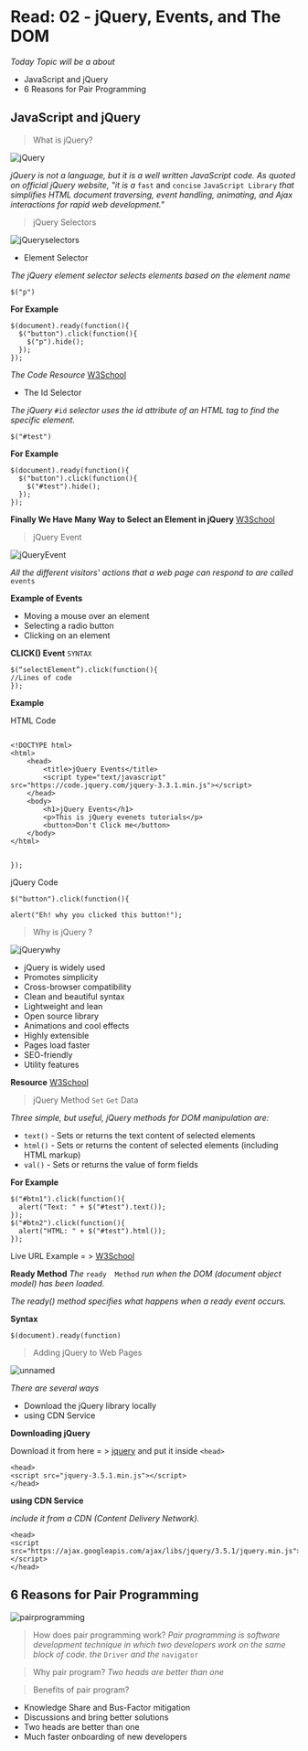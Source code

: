 # Read: 02 - jQuery, Events, and The DOM

*Today Topic will be a about*
- JavaScript and jQuery
- 6 Reasons for Pair Programming

## JavaScript and jQuery

> What is jQuery?

![jQuery](images/jQuery..png)

*jQuery is not a language, but it is a well written JavaScript code. As quoted on official jQuery website, "it is a* `fast` and `concise` `JavaScript Library` *that simplifies HTML document traversing, event handling, animating, and Ajax interactions for rapid web development."*

> jQuery Selectors

![jQueryselectors](images/jquery-selectors.png)

* Element Selector

*The jQuery element selector selects elements based on the element name*

```
$("p")
```

**For Example**

```
$(document).ready(function(){
  $("button").click(function(){
    $("p").hide();
  });
});

```

*The Code Resource* [W3School](https://www.w3schools.com/jquery/tryit.asp?filename=tryjquery_hide_p)

* The Id Selector 

*The jQuery* `#id` *selector uses the id attribute of an HTML tag to find the specific element.*


```
$("#test")

```

**For Example**

```
$(document).ready(function(){
  $("button").click(function(){
    $("#test").hide();
  });
});

```

**Finally We Have Many Way to Select an Element in jQuery** [W3School](https://www.w3schools.com/jquery/jquery_selectors.asp)


> jQuery Event

![jQueryEvent](images/JavaScript-tutorial-44-Click-Event-in-jQuery.png)

*All the different visitors' actions that a web page can respond to are called* `events`

**Example of Events**
- Moving a mouse over an element
- Selecting a radio button
- Clicking on an element

**CLICK() Event**
`SYNTAX`
```
$(“selectElement”).click(function(){
//Lines of code
});

```

**Example**

HTML Code 
```

<!DOCTYPE html>
<html>
    <head>
        <title>jQuery Events</title>
        <script type="text/javascript" src="https://code.jquery.com/jquery-3.3.1.min.js"></script>
    </head>
    <body>
        <h1>jQuery Events</h1>
        <p>This is jQuery evenets tutorials</p>
        <button>Don't Click me</button>
    </body>
</html>


});  

```
jQuery Code 

```
$("button").click(function(){

alert("Eh! why you clicked this button!");
```


> Why is jQuery ? 

![jQuerywhy](images/2dbf4a3dc1.png)

- jQuery is widely used
- Promotes simplicity
- Cross-browser compatibility
- Clean and beautiful syntax
- Lightweight and lean
- Open source library
- Animations and cool effects
- Highly extensible
- Pages load faster
- SEO-friendly
- Utility features


**Resource** [W3School](https://tekslate.com/11-benefits-jquery-every-web-designers-know)


> jQuery Method `Set` `Get` Data

*Three simple, but useful, jQuery methods for DOM manipulation are:*

* `text()` - Sets or returns the text content of selected elements
* `html()` - Sets or returns the content of selected elements (including HTML markup)
* `val()` - Sets or returns the value of form fields

**For Example**
```
$("#btn1").click(function(){
  alert("Text: " + $("#test").text());
});
$("#btn2").click(function(){
  alert("HTML: " + $("#test").html());
});

```
Live URL Example = > [W3School](https://www.w3schools.com/jquery/tryit.asp?filename=tryjquery_dom_html_get)

**Ready Method**
*The* `ready  Method` *run when the DOM (document object model) has been loaded.*

*The ready() method specifies what happens when a ready event occurs.*

**Syntax**
```
$(document).ready(function)
```

> Adding jQuery to  Web Pages

![unnamed](images/unnamed.png)

*There are several ways*
* Download the jQuery library locally
* using CDN Service

**Downloading jQuery**

Download it from here = > [jquery](http://jquery.com/download/) and put it inside `<head>`

```
<head>
<script src="jquery-3.5.1.min.js"></script>
</head>
```

**using CDN Service**

*include it from a CDN (Content Delivery Network).*

```
<head>
<script src="https://ajax.googleapis.com/ajax/libs/jquery/3.5.1/jquery.min.js"></script>
</head>

```
 
## 6 Reasons for Pair Programming

![pairprogramming](images/pair-programming-1-728.jpg)

> How does pair programming work?
*Pair programming is  software development technique in which two developers work on the same block of code. the* `Driver` *and the* `navigator`

> Why pair program?
*Two heads are better than one*

> Benefits of pair program?

- Knowledge Share and Bus-Factor mitigation
- Discussions and bring better solutions
- Two heads are better than one
- Much faster onboarding of new developers



